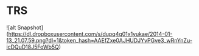 TRS
===
![alt Snapshot] (https://dl.dropboxusercontent.com/s/dupq4q01x1yukae/2014-01-13_21.07.59.png?dl=1&token_hash=AAEfZxe0AJHUDJYvPGve3_wRnYnZu-icDQuD18J5FoWb5Q)
